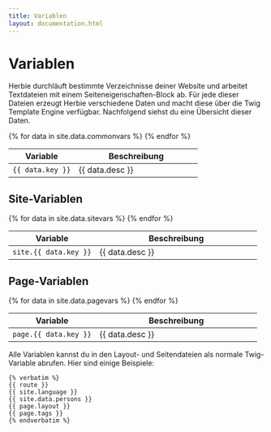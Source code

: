 ```yaml
---
title: Variablen
layout: documentation.html
---
```


# Variablen

Herbie durchläuft bestimmte Verzeichnisse deiner Website und arbeitet
Textdateien mit einem Seiteneigenschaften-Block ab. Für jede dieser Dateien
erzeugt Herbie verschiedene Daten und macht diese über die Twig Template Engine
verfügbar. Nachfolgend siehst du eine Übersicht dieser Daten.


<table class="pure-table pure-table-horizontal" width="100%">
    <thead>
        <tr>
            <th width="35%">Variable</th>
            <th width="65%">Beschreibung</th>
        </tr>
    </thead>
    {% for data in site.data.commonvars %}
        <tr>
            <td><code>{{ data.key }}</code></td>
            <td markdown="1">{{ data.desc }}</td>
        </tr>
    {% endfor %}
</table>


## Site-Variablen

<table class="pure-table pure-table-horizontal" width="100%">
    <thead>
        <tr>
            <th width="35%">Variable</th>
            <th width="65%">Beschreibung</th>
        </tr>
    </thead>
    {% for data in site.data.sitevars %}
        <tr>
            <td><code>site.{{ data.key }}</code></td>
            <td markdown="1">{{ data.desc }}</td>
        </tr>
    {% endfor %}
</table>


## Page-Variablen

<table class="pure-table pure-table-horizontal" width="100%">
    <thead>
        <tr>
            <th width="35%">Variable</th>
            <th width="65%">Beschreibung</th>
        </tr>
    </thead>
    {% for data in site.data.pagevars %}
        <tr>
            <td><code>page.{{ data.key }}</code></td>
            <td markdown="1">{{ data.desc }}</td>
        </tr>
    {% endfor %}
</table>

Alle Variablen kannst du in den Layout- und Seitendateien als normale
Twig-Variable abrufen. Hier sind einige Beispiele:

    {% verbatim %}
    {{ route }}
    {{ site.language }}
    {{ site.data.persons }}
    {{ page.layout }}
    {{ page.tags }}
    {% endverbatim %}
